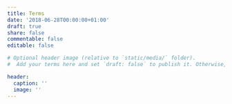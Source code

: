 ```yaml
---
title: Terms
date: '2018-06-28T00:00:00+01:00'
draft: true
share: false
commentable: false
editable: false

# Optional header image (relative to `static/media/` folder).
#  Add your terms here and set `draft: false` to publish it. Otherwise, delete this file if you don't need it.

header:
  caption: ''
  image: ''
---
```

